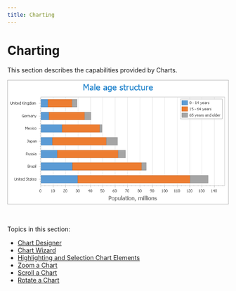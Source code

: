```yaml
---
title: Charting
---
```

# Charting
This section describes the capabilities provided by Charts.

![Charts_Main](../images/img9057.png)

&nbsp;

Topics in this section:
* [Chart Designer](charting/chart-designer.md)
* [Chart Wizard](charting/chart-wizard.md)
* [Highlighting and Selection Chart Elements](charting/highlighting-and-selection-chart-elements.md)
* [Zoom a Chart](charting/zoom-a-chart.md)
* [Scroll a Chart](charting/scroll-a-chart.md)
* [Rotate a Chart](charting/rotate-a-chart.md)